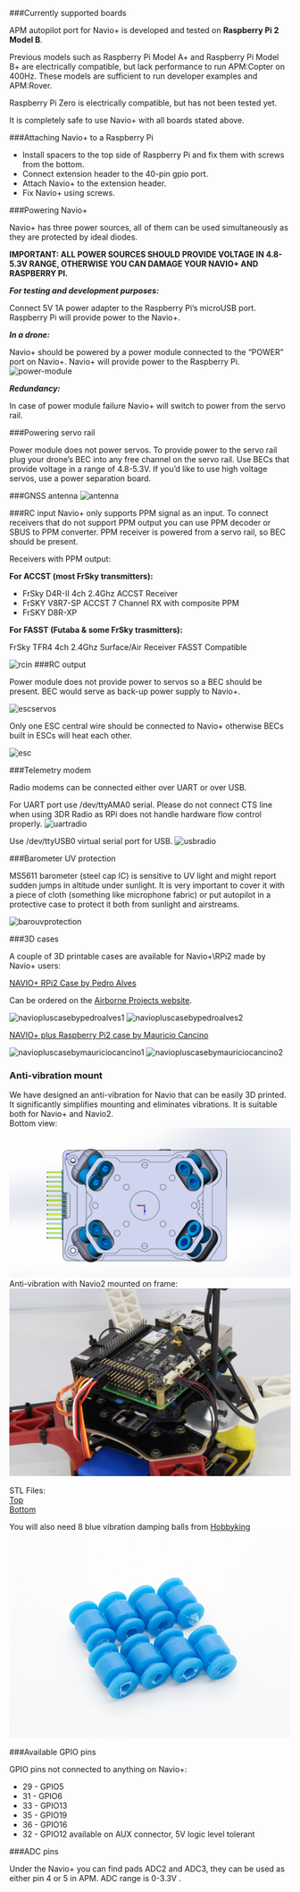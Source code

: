 ###Currently supported boards

APM autopilot port for Navio+ is developed and tested on **Raspberry Pi 2 Model B**.

Previous models such as Raspberry Pi Model A+ and Raspberry Pi Model B+ are electrically compatible, but lack performance to run APM:Copter on 400Hz. These models are sufficient to run developer examples and APM:Rover. 

Raspberry Pi Zero is electrically compatible, but has not been tested yet.

It is completely safe to use Navio+ with all boards stated above.

###Attaching Navio+ to a Raspberry Pi

* Install spacers to the top side of Raspberry Pi and fix them with screws from the bottom.
* Connect extension header to the 40-pin gpio port.
* Attach Navio+ to the extension header.
* Fix Navio+ using screws.

###Powering Navio+

Navio+ has three power sources, all of them can be used simultaneously as they are protected by ideal diodes.

**IMPORTANT: ALL POWER SOURCES SHOULD PROVIDE VOLTAGE IN 4.8-5.3V RANGE, OTHERWISE YOU CAN DAMAGE YOUR NAVIO+ AND RASPBERRY PI.**

***For testing and development purposes:***

Connect 5V 1A power adapter to the Raspberry Pi’s microUSB port. Raspberry Pi will provide power to the Navio+.

***In a drone:***

Navio+ should be powered by a power module connected to the “POWER” port on Navio+. Navio+ will provide power to the Raspberry Pi.
![power-module](img/NavioPlus-PowerModule.jpg)


***Redundancy:***

In case of power module failure Navio+ will switch to power from the servo rail.

###Powering servo rail

Power module does not power servos. To provide power to the servo rail plug your drone’s BEC into any free channel on the servo rail. Use BECs that provide voltage in a range of 4.8-5.3V. If you’d like to use high voltage servos, use a power separation board.

###GNSS antenna
![antenna](img/NavioPlus-GNSSantenna.jpg)

###RC input
Navio+ only supports PPM signal as an input. To connect receivers that do not support PPM output you can use PPM decoder or SBUS to PPM converter. PPM receiver is powered from a servo rail, so BEC should be present.

Receivers with PPM output:

**For ACCST (most FrSky transmitters):**

* FrSky D4R-II 4ch 2.4Ghz ACCST Receiver
* FrSKY V8R7-SP ACCST 7 Channel RX with composite PPM
* FrSKY D8R-XP

**For FASST (Futaba & some FrSky trasmitters):**

FrSky TFR4 4ch 2.4Ghz Surface/Air Receiver FASST Compatible

![rcin](img/NavioPlus-RCInput.jpg)
###RC output

Power module does not provide power to servos so a BEC should be present. BEC would serve as back-up power supply to Navio+.

![escservos](img/NavioPlus-RCOutputESCandServos.jpg)

Only one ESC central wire should be connected to Navio+ otherwise BECs built in ESCs will heat each other.

![esc](img/NavioPlus-RCOutputESCs.jpg)

###Telemetry modem

Radio modems can be connected either over UART or over USB.

For UART port use /dev/ttyAMA0 serial.
Please do not connect CTS line when using 3DR Radio as RPi does not handle hardware flow control properly.
![uartradio](img/NavioPlus-UARTradiomodem.jpg)

Use /dev/ttyUSB0 virtual serial port for USB.
![usbradio](img/NavioPlus-USBradiomodem.jpg)

###Barometer UV protection

MS5611 barometer (steel cap IC) is sensitive to UV light and might report sudden jumps in altitude under sunlight. It is very important to cover it with a piece of cloth (something like microphone fabric) or put autopilot in a protective case to protect it both from sunlight and airstreams.

![barouvprotection](img/NavioPlus-BaroUVProtection.jpg)

###3D cases

A couple of 3D printable cases are available for Navio+\RPi2 made by Navio+ users:

[NAVIO+ RPi2 Case by Pedro Alves](http://www.thingiverse.com/thing:872991)

Can be ordered on the [Airborne Projects website](https://www.airborneprojects.com/product/navio-rpi2-3d-printed-case/).

![naviopluscasebypedroalves1](img/NavioPlus-CaseByPedroAlves1.jpg)
![naviopluscasebypedroalves2](img/NavioPlus-CaseByPedroAlves2.jpg)

[NAVIO+ plus Raspberry Pi2 case by Mauricio Cancino](http://www.thingiverse.com/thing:868826)

![naviopluscasebymauriciocancino1](img/NavioPlus-CaseByMauricioCancino1.jpg)
![naviopluscasebymauriciocancino2](img/NavioPlus-CaseByMauricioCancino2.jpg)

### Anti-vibration mount

We have designed an anti-vibration for Navio that can be easily 3D printed. It significantly simplifies mounting and eliminates vibrations. It is suitable both for Navio+ and Navio2.  
Bottom view:
![vibronavio](img/vibro-bottom-view.png)
Anti-vibration with Navio2 mounted on frame:
![anti-vibration-mount](img/anti-vibration-mount.jpg)


STL Files:  
[Top](https://github.com/emlid/hardware/blob/master/VibroNavio2top_rev_A.STL)  
[Bottom](https://github.com/emlid/hardware/blob/master/VibroNavio2bot_rev_A.STL)  

You will also need 8 blue vibration damping balls from [Hobbyking](http://www.hobbyking.com/hobbyking/store/__40603__Vibration_Damping_Ball_65g_Bag_of_8_.html)
![damping-balls](img/damping-balls.jpg)

###Available GPIO pins

GPIO pins not connected to anything on Navio+:

* 29 - GPIO5
* 31 - GPIO6
* 33 - GPIO13
* 35 - GPIO19
* 36 - GPIO16
* 32 - GPIO12 available on AUX connector, 5V logic level tolerant

###ADC pins

Under the Navio+ you can find pads ADC2 and ADC3, they can be used as either pin 4 or 5 in APM. ADC range is 0-3.3V .
